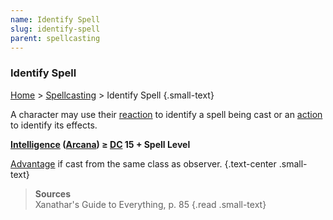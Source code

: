 ```yaml
---
name: Identify Spell
slug: identify-spell
parent: spellcasting
---
```

### Identify Spell
[Home](dm-operations-center) > [Spellcasting](spellcasting-menu) > Identify Spell {.small-text}

A character may use their [reaction](reaction) to identify a spell being cast or an [action](action) to identify its effects.

**[Intelligence](intelligence) ([Arcana](arcana)) ≥ [DC](difficulty-class) 15 + Spell Level**

[Advantage](advantage-and-disadvantage) if cast from the same class as observer. {.text-center .small-text}

> **Sources** <br/>
> Xanathar's Guide to Everything, p. 85
{.read .small-text}
